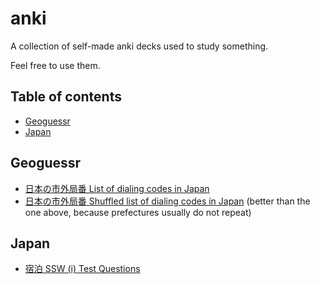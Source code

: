 # anki

A collection of self-made anki decks used to study something.

Feel free to use them.

## Table of contents

- [Geoguessr](#geoguessr)
- [Japan](#japan)

## Geoguessr

- [日本の市外局番 List of dialing codes in Japan](https://github.com/LMNYX/anki/raw/refs/heads/main/%E6%97%A5%E6%9C%AC%E3%81%AE%E5%B8%82%E5%A4%96%E5%B1%80%E7%95%AA%20List%20of%20dialing%20codes%20in%20Japan.apkg)
- [日本の市外局番 Shuffled list of dialing codes in Japan](https://github.com/LMNYX/anki/raw/refs/heads/main/%E6%97%A5%E6%9C%AC%E3%81%AE%E5%B8%82%E5%A4%96%E5%B1%80%E7%95%AA%20Shuffled%20list%20of%20dialing%20codes%20in%20Japan.apkg) (better than the one above, because prefectures usually do not repeat)

## Japan

- [宿泊 SSW (i) Test Questions](https://github.com/LMNYX/anki/raw/refs/heads/main/%E5%AE%BF%E6%B3%8A%20SSW%20(i)%20Test%20Questions.apkg)
